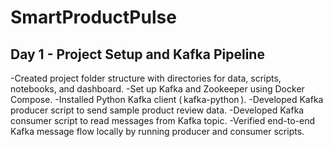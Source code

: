 # SmartProductPulse
## Day 1 - Project Setup and Kafka Pipeline

-⁠Created project folder structure with directories for data, scripts, notebooks, and dashboard.
-⁠Set up Kafka and Zookeeper using Docker Compose.
-Installed Python Kafka client (⁠ kafka-python ⁠).
-⁠Developed Kafka producer script to send sample product review data.
-⁠Developed Kafka consumer script to read messages from Kafka topic.
-⁠Verified end-to-end Kafka message flow locally by running producer and consumer scripts.
